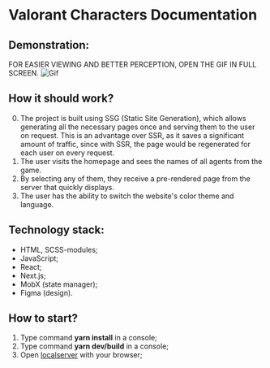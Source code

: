 # Valorant Characters Documentation

## Demonstration:

FOR EASIER VIEWING AND BETTER PERCEPTION, OPEN THE GIF IN FULL SCREEN.
![Gif](https://github.com/KIBINNANEKO/nextjs-valorant-docs/blob/main/demonstration.gif)

## How it should work?

0. The project is built using SSG (Static Site Generation), which allows generating all the necessary pages once and serving them to the user on request. This is an advantage over SSR, as it saves a significant amount of traffic, since with SSR, the page would be regenerated for each user on every request.
1. The user visits the homepage and sees the names of all agents from the game.
2. By selecting any of them, they receive a pre-rendered page from the server that quickly displays.
3. The user has the ability to switch the website's color theme and language.

## Technology stack:

- HTML, SCSS-modules;
- JavaScript;
- React;
- Next.js;
- MobX (state manager);
- Figma (design).

## How to start?

1. Type command **yarn install** in a console;
2. Type command **yarn dev/build** in a console;
3. Open [localserver](http://localhost:3000) with your browser;

